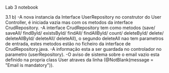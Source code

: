 Lab 3 notebook

3.1 b)
    -A nova instancia da Interface UserRepository no construtor do User Controller, é iniciada vazia mas com os metodos da interface CrudRepository.
    -A interface CrudRepository tem  como metodos (save/ saveAll/ findById/ existsById/ findAll/ findAllById/ count/ deleteById/ delete/ deleteAllById/ deleteAll/ deleteAll), o segundo deleteAll nao tem parametros de entrada, estes metodos estão no ficheiro da interface de CrudRepository.java.
    -A informação esta a ser guardada no controlador no parametro (userRepository).
    -O aviso de sistema sobre o email vazio esta definido na propria class User atraves da linha (@NotBlank(message = "Email is mandatory")).
